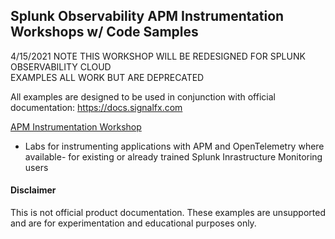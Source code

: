 ## Splunk Observability APM Instrumentation Workshops w/ Code Samples

4/15/2021 NOTE THIS WORKSHOP WILL BE REDESIGNED FOR SPLUNK OBSERVABILITY CLOUD  
EXAMPLES ALL WORK BUT ARE DEPRECATED

All examples are designed to be used in conjunction with official documentation: https://docs.signalfx.com

[APM Instrumentation Workshop](./apm)  
* Labs for instrumenting applications with APM and OpenTelemetry where available- for existing or already trained Splunk Inrastructure Monitoring users  

#### Disclaimer
This is not official product documentation.
These examples are unsupported and are for experimentation and educational purposes only.
